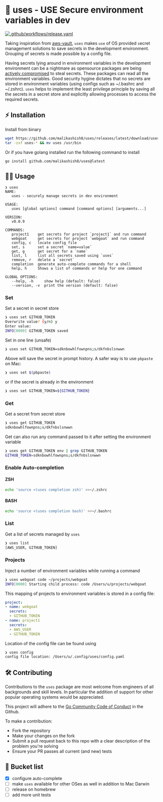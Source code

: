 # 🔐 uses - USE Secure environment variables in dev

[![.github/workflows/release.yaml](https://github.com/malikashish8/uses/actions/workflows/release.yaml/badge.svg)](https://github.com/malikashish8/uses/actions/workflows/release.yaml)

Taking inspiration from [aws-vault](https://github.com/99designs/aws-vaults), `uses` makes `use` of OS provided `s`ecret management solutions to save secrets in the development environment. Grouping of secrets is made possible by a config file.

Having secrets lying around in environment variables in the development environment can be a nightmare as opensource packages are being [actively compromised](https://thehackernews.com/2022/05/pypi-package-ctx-and-php-library-phpass.html) to steal secrets. These packages can read all the environment variables. Good security hygine dictates that no secrets are stored in environment variables (using configs such as ~/.bashrc and ~/.zshrc). `uses` helps to implement the least privilege principle by saving all the secrets in a secret store and explicitly allowing processes to access the required secrets.

## ⚡️ Installation
Install from binary
```bash
wget https://github.com/malikashish8/uses/releases/latest/download/uses-darwin-amd64.tar.gz
tar -zxf uses-* && mv uses /usr/bin
```

Or if you have golang installed run the following command to install
```bash
go install github.com/malikashish8/uses@latest
```

## 🧑‍💻 Usage

```
❯ uses                   
NAME:
   uses - securely manage secrets in dev environment

USAGE:
   uses [global options] command [command options] [arguments...]

VERSION:
   v0.0.9

COMMANDS:
   project1    get secrets for project `project1` and run command
   webgoat     get secrets for project `webgoat` and run command
   config, c   locate config file
   set, s      set a secret `name=value`
   get, g      get secret for a `name`
   list, l     list all secrets saved using `uses`
   remove, r   delete a `secret`
   completion  generate auto-complete commands for a shell
   help, h     Shows a list of commands or help for one command

GLOBAL OPTIONS:
   --help, -h     show help (default: false)
   --version, -v  print the version (default: false)
```

### Set
Set a secret in secret store
```bash
❯ uses set GITHUB_TOKEN
Overwrite value? (y/n) y
Enter value: 
INFO[0009] GITHUB_TOKEN saved
```
Set in one line (unsafe) 
```bash
❯ uses set GITHUB_TOKEN=sdknbowhlfownpns;s/dkfnbslsnwwn
```
Above will save the secret in prompt history. A safer way is to use `pbpaste` on Mac:
```bash
❯ uses set $(pbpaste)
```
or if the secret is already in the environment
```bash
❯ uses set GITHUB_TOKEN=${GITHUB_TOKEN}
```

### Get
Get a secret from secret store
```bash
❯ uses get GITHUB_TOKEN
sdknbowhlfownpns;s/dkfnbslsnwwn
```
Get can also run any command passed to it after setting the environment variable
```bash
❯ uses get GITHUB_TOKEN env | grep GITHUB_TOKEN
GITHUB_TOKEN=sdknbowhlfownpns;s/dkfnbslsnwwn
```

### Enable Auto-completion
#### ZSH
```bash
echo 'source <(uses completion zsh)' >>~/.zshrc
```

#### BASH
```bash
echo 'source <(uses completion bash)' >>~/.bashrc
```

### List
Get a list of secrets managed by `uses`
```bash
❯ uses list
[AWS_USER, GITHUB_TOKEN]
```

### Projects
Inject a number of environment variables while running a command
```bash
❯ uses webgoat code ~/projects/webgoat
INFO[0000] Starting child process: code /Users/u/projects/webgoat
```
This mapping of projects to environment variables is stored in a config file:
```yaml
project:
- name: webgoat
  secrets:
  - GITHUB_TOKEN
- name: project1
  secrets:
  - AWS_USER
  - GITHUB_TOKEN
```

Location of the config file can be found using 
```bash
❯ uses config
config file location: /Users/u/.config/uses/config.yaml
```

## 🛠 Contributing
Contributions to the `uses` package are most welcome from engineers of all backgrounds and skill levels. In particular the addition of support for other popular operating systems would be appreciated.

This project will adhere to the [Go Community Code of Conduct](https://go.dev/conduct) in the Github.

To make a contribution:

* Fork the repository
* Make your changes on the fork
* Submit a pull request back to this repo with a clear description of the problem you're solving
* Ensure your PR passes all current (and new) tests

## 🌈 Bucket list

- [x] configure auto-complete
- [ ] make `uses` available for other OSes as well in addition to Mac Darwin
- [ ] release on homebrew
- [ ] add more unit tests
